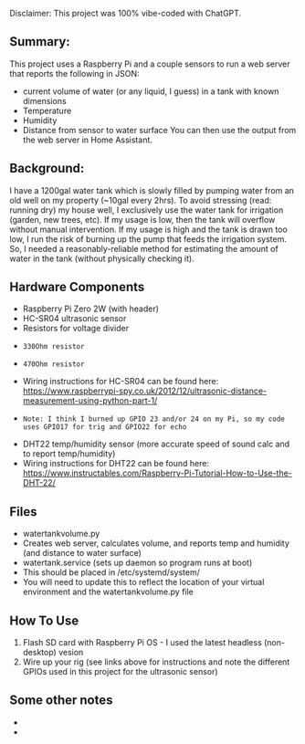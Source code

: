 Disclaimer: This project was 100% vibe-coded with ChatGPT.

## Summary:
This project uses a Raspberry Pi and a couple sensors to run a web server that reports the following in JSON: 
- current volume of water (or any liquid, I guess) in a tank with known dimensions
- Temperature
- Humidity
- Distance from sensor to water surface
You can then use the output from the web server in Home Assistant.


## Background:
I have a 1200gal water tank which is slowly filled by pumping water from an old well on my property (~10gal every 2hrs).  To avoid stressing (read: running dry) my house well, I exclusively use the water tank for irrigation (garden, new trees, etc).  If my usage is low, then the tank will overflow without manual intervention.  If my usage is high and the tank is drawn too low, I run the risk of burning up the pump that feeds the irrigation system.  So, I needed a reasonably-reliable method for estimating the amount of water in the tank (without physically checking it).


## Hardware Components
- Raspberry Pi Zero 2W (with header)
- HC-SR04 ultrasonic sensor
-   Resistors for voltage divider
-     330Ohm resistor
-     470Ohm resistor
-   Wiring instructions for HC-SR04 can be found here: https://www.raspberrypi-spy.co.uk/2012/12/ultrasonic-distance-measurement-using-python-part-1/
-     Note: I think I burned up GPIO 23 and/or 24 on my Pi, so my code uses GPIO17 for trig and GPIO22 for echo
- DHT22 temp/humidity sensor (more accurate speed of sound calc and to report temp/humidity)
-   Wiring instructions for DHT22 can be found here: https://www.instructables.com/Raspberry-Pi-Tutorial-How-to-Use-the-DHT-22/


## Files
- watertankvolume.py
-   Creates web server, calculates volume, and reports temp and humidity (and distance to water surface)
- watertank.service (sets up daemon so program runs at boot)
-   This should be placed in /etc/systemd/system/
-   You will need to update this to reflect the location of your virtual environment and the watertankvolume.py file

## How To Use
1. Flash SD card with Raspberry Pi OS - I used the latest headless (non-desktop) vesion
2. Wire up your rig (see links above for instructions and note the different GPIOs used in this project for the ultrasonic sensor)

## Some other notes
- 
- 
